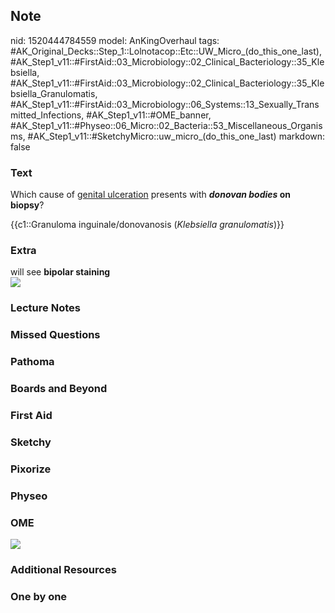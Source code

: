 ## Note
nid: 1520444784559
model: AnKingOverhaul
tags: #AK_Original_Decks::Step_1::Lolnotacop::Etc::UW_Micro_(do_this_one_last), #AK_Step1_v11::#FirstAid::03_Microbiology::02_Clinical_Bacteriology::35_Klebsiella, #AK_Step1_v11::#FirstAid::03_Microbiology::02_Clinical_Bacteriology::35_Klebsiella_Granulomatis, #AK_Step1_v11::#FirstAid::03_Microbiology::06_Systems::13_Sexually_Transmitted_Infections, #AK_Step1_v11::#OME_banner, #AK_Step1_v11::#Physeo::06_Micro::02_Bacteria::53_Miscellaneous_Organisms, #AK_Step1_v11::#SketchyMicro::uw_micro_(do_this_one_last)
markdown: false

### Text
Which cause of <u>genital ulceration</u> presents with
<b><i>donovan bodies</i> on biopsy</b>?
<div>
  {{c1::Granuloma inguinale/donovanosis (<i>Klebsiella
  granulomatis</i>)}}
</div>

### Extra
<div>
  will see <b>bipolar staining</b>
</div><img src="genitalulcer.png">

### Lecture Notes


### Missed Questions


### Pathoma


### Boards and Beyond


### First Aid


### Sketchy


### Pixorize


### Physeo


### OME
<div class="ome-widget">
  <a href="https://onlinemeded.org?ref=anki"><img src=
  "_OME_AnkiFlashcards_General_3.png"></a>
</div>

### Additional Resources


### One by one


